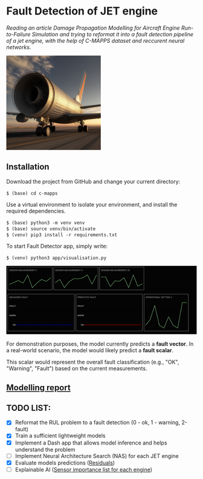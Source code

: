 # Fault Detection of JET engine

*Reading an article *Damage Propagation Modelling for Aircraft Engine Run-to-Failure Simulation* and trying to reformat
it into a fault detection pipeline of a jet engine, with the help of C-MAPPS dataset and reccurent neural networks.*

[<img src="app/assets/image.png" width="250"/>](app/assets/image.png)

## Installation

Download the project from GitHub and change your current directory:

```
$ (base) cd c-mapps
```

Use a virtual environment to isolate your environment, and install the required dependencies.

```
$ (base) python3 -m venv venv
$ (base) source venv/bin/activate
$ (venv) pip3 install -r requirements.txt
```

To start Fault Detector app, simply write:

```
$ (venv) python3 app/visualisation.py
```
[<img src="app/assets/dash_app.gif"/>](app/assets/dash_app.gif)

For demonstration purposes, the model currently predicts a **fault vector**. In a real-world scenario, the model would likely predict a **fault scalar**.

This scalar would represent the overall fault classification (e.g., "OK", "Warning", "Fault") based on the current measurements.

## [Modelling report](./modelling/README.md)

## TODO LIST:

- [x] Reformat the RUL problem to a fault detection (0 - ok, 1 - warning, 2-fault)
- [x] Train a sufficient lightweight models
- [x] Implement a Dash app that allows model inference and helps understand the problem
- [ ] Implement Neural Architecture Search (NAS) for each JET engine
- [x] Evaluate models predictions ([Residuals](modelling/README.md#residuals))
- [ ] Explainable AI ([Sensor importance list for each engine]())